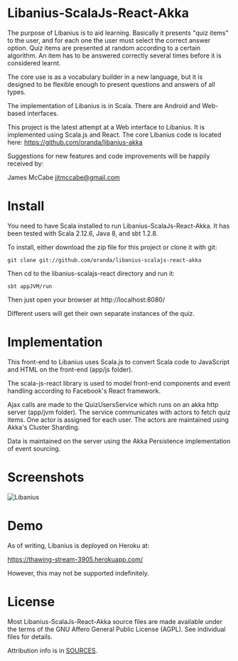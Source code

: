 Libanius-ScalaJs-React-Akka
===========================

The purpose of Libanius is to aid learning. Basically it presents "quiz items" to the user, and for each one the user must select the correct answer option. Quiz items are presented at random according to a certain algorithm. An item has to be answered correctly several times before it is considered learnt.

The core use is as a vocabulary builder in a new language, but it is designed to be flexible enough to present questions and answers of all types.

The implementation of Libanius is in Scala. There are Android and Web-based interfaces.

This project is the latest attempt at a Web interface to Libanius. It is implemented using Scala.js and React. The core Libanius code is located here: https://github.com/oranda/libanius-akka

Suggestions for new features and code improvements will be happily received by:

James McCabe <jjtmccabe@gmail.com>


Install
=======

You need to have Scala installed to run Libanius-ScalaJs-React-Akka. It has been tested with Scala 2.12.6, Java 8, and sbt 1.2.8.

To install, either download the zip file for this project or clone it with git:

    git clone git://github.com/oranda/libanius-scalajs-react-akka

Then cd to the libanius-scalajs-react directory and run it:

    sbt appJVM/run

Then just open your browser at http://localhost:8080/

Different users will get their own separate instances of the quiz.


Implementation
==============

This front-end to Libanius uses Scala.js to convert Scala code to JavaScript and HTML on the front-end (app/js folder).

The scala-js-react library is used to model front-end components and event handling according to Facebook's React framework.

Ajax calls are made to the QuizUsersService which runs on an akka http server (app/jvm folder). The service 
communicates with actors to fetch quiz items. One actor is assigned for each user. The actors are maintained using
Akka's Cluster Sharding.

Data is maintained on the server using the Akka Persistence implementation of event sourcing.


Screenshots
===========

![Libanius](https://github.com/oranda/libanius-scalajs-react/raw/master/docs/libanius-scalajs-react-v0.2-screenshot.png)


Demo
====

As of writing, Libanius is deployed on Heroku at:

https://thawing-stream-3905.herokuapp.com/

However, this may not be supported indefinitely.


License
=======

Most Libanius-ScalaJs-React-Akka source files are made available under the terms of the GNU Affero General Public License (AGPL).
See individual files for details.

Attribution info is in [SOURCES](SOURCES.md).
